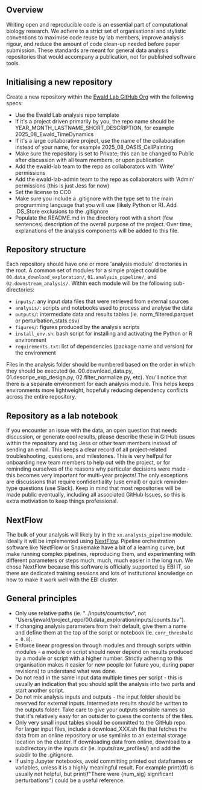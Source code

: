 ## Overview

Writing open and reproducible code is an essential part of computational biology research. We adhere to a strict set of organisational and stylistic conventions to maximise code reuse by lab members, improve analysis rigour, and reduce the amount of code clean-up needed before paper submission. These standards are meant for general data analysis repositories that would accompany a publication, not for published software tools.

## Initialising a new repository

Create a new repository within the [Ewald Lab GitHub Org](https://github.com/ewald-lab) with the following specs:

* Use the Ewald Lab analysis repo template
* If it's a project driven primarily by you, the repo name should be YEAR_MONTH_LASTNAME_SHORT_DESCRIPTION, for example 2025_08_Ewald_TimeDynamics
* If it's a large collaborative project, use the name of the collaboration instead of your name, for example 2025_08_OASIS_CellPainting
* Make sure the repository is set to Private; this can be changed to Public after discussion with all team members, or upon publication
* Add the ewald-lab team to the repo as collaborators with 'Write' permissions
* Add the ewald-lab-admin team to the repo as collaborators with 'Admin' permissions (this is just Jess for now)
* Set the license to CC0
* Make sure you include a .gitignore with the type set to the main programming language that you will use (likely Python or R). Add .DS_Store exclusions to the .gitignore
* Populate the README.md in the directory root with a short (few sentences) description of the overall purpose of the project. Over time, explanations of the analysis components will be added to this file.

## Repository structure

Each repository should have one or more 'analysis module' directories in the root. A common set of modules for a simple project could be `00.data_download_exploration/`, `01.analysis_pipeline/`, and `02.downstream_analysis/`. Within each module will be the following sub-directories:

* `inputs/`: any input data files that were retrieved from external sources
* `analysis/`: scripts and notebooks used to process and analyse the data
* `outputs/`: intermediate data and results tables (ie. norm_filtered.parquet or perturbation_stats.csv)
* `figures/`: figures produced by the analysis scripts
* `install_env.sh`: bash script for installing and activating the Python or R environment
* `requirements.txt`: list of dependencies (package name and version) for the environment

Files in the analysis folder should be numbered based on the order in which they should be executed (ie. 00.download_data.py, 01.descripe_exp_design.py, 02.filter_normalize.py, etc). You'll notice that there is a separate environment for each analysis module. This helps keeps environments more lightweight, hopefully reducing dependency conflicts across the entire repository.

## Repository as a lab notebook

If you encounter an issue with the data, an open question that needs discussion, or generate cool results, please describe these in GitHub issues within the repository and tag Jess or other team members instead of sending an email. This keeps a clear record of all project-related troubleshooting, questions, and milestones. This is very helfpul for onboarding new team members to help out with the project, or for reminding ourselves of the reasons why particular decisions were made - this becomes very important for multi-year projects! The only exceptions are discussions that require confidentiality (use email) or quick reminder-type questions (use Slack). Keep in mind that most repositories will be made public eventually, including all associated GitHub Issues, so this is extra motiviation to keep things professional.

## NextFlow

The bulk of your analysis will likely by in the `xx.analysis_pipeline` module. Ideally it will be implemented using [NextFlow](https://www.nextflow.io/). Pipeline orchestration software like NextFlow or Snakemake have a bit of a learning curve, but make running complex pipelines, reproducing them, and experimenting with different parameters or steps much, much, much easier in the long run. We chose NextFlow because this software is officially supported by EBI IT, so there are dedicated training sessions and lots of institutional knowledge on how to make it work well with the EBI cluster.

## General principles

* Only use relative paths (ie. "../inputs/counts.tsv", not "Users/jewald/project_repo/00.data_exploration/inputs/counts.tsv").
* If changing analysis parameters from their default, give them a name and define them at the top of the script or notebook (ie. `corr_threshold = 0.8`).
* Enforce linear progression through modules and through scripts within modules - a module or script should never depend on results produced by a module or script with a higher number. Strictly adhering to this organisation makes it easier for new people (or future you, during paper revisions) to understand what was done.
* Do not read in the same input data multiple times per script - this is usually an indication that you should split the analysis into two parts and start another script.
* Do not mix analysis inputs and outputs - the input folder should be reserved for external inputs. Intermediate results should be written to the outputs folder. Take care to give your outputs sensible names so that it's relatively easy for an outsider to guess the contents of the files.
* Only very small input tables should be committed to the GitHub repo. For larger input files, include a download_XXX.sh file that fetches the data from an online repository or use symlinks to an external storage location on the cluster. If downloading data from online, download to a subdirectory in the inputs dir (ie. inputs/raw_profiles/) and add the subdir to the .gitignore.
* If using Jupyter notebooks, avoid committing printed out dataframes or variables, unless it is a highly meaningful result. For example print(df) is usually not helpful, but print(f"There were {num_sig} significant perturbations") could be a useful reference.
